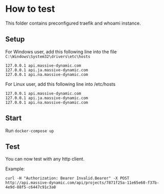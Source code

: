 # How to test

This folder contains preconfigured traefik and whoami instance.

## Setup
For Windows user, add this following line into the file `C:\Windows\System32\drivers\etc\hosts`

```
127.0.0.1 api.massive-dynamic.com
127.0.0.1 api.ja.massive-dynamic.com
127.0.0.1 api.na.massive-dynamic.com
```

For Linux user, add this following line into /etc/hosts

```
127.0.0.1 api.massive-dynamic.com
127.0.0.1 api.ja.massive-dynamic.com
127.0.0.1 api.na.massive-dynamic.com
```

## Start

Run `docker-compose up`

## Test

You can now test with any http client.

Example:
```
curl -H "Authorization: Bearer Invalid.Bearer" -X POST http://api.massive-dynamic.com/api/projects/7871f25a-11e65e60-f37b-4e9d-88f5-c6447c91c3a0
```